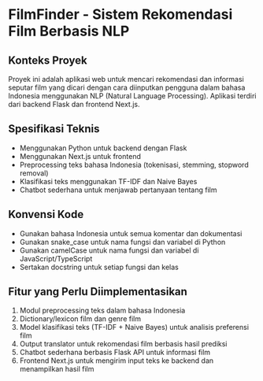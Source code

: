 <!-- Use this file to provide workspace-specific custom instructions to Copilot. For more details, visit https://code.visualstudio.com/docs/copilot/copilot-customization#_use-a-githubcopilotinstructionsmd-file -->

# FilmFinder - Sistem Rekomendasi Film Berbasis NLP

## Konteks Proyek
Proyek ini adalah aplikasi web untuk mencari rekomendasi dan informasi seputar film yang dicari dengan cara diinputkan pengguna dalam bahasa Indonesia menggunakan NLP (Natural Language Processing). Aplikasi terdiri dari backend Flask dan frontend Next.js.

## Spesifikasi Teknis
- Menggunakan Python untuk backend dengan Flask
- Menggunakan Next.js untuk frontend
- Preprocessing teks bahasa Indonesia (tokenisasi, stemming, stopword removal)
- Klasifikasi teks menggunakan TF-IDF dan Naive Bayes
- Chatbot sederhana untuk menjawab pertanyaan tentang film

## Konvensi Kode
- Gunakan bahasa Indonesia untuk semua komentar dan dokumentasi
- Gunakan snake_case untuk nama fungsi dan variabel di Python
- Gunakan camelCase untuk nama fungsi dan variabel di JavaScript/TypeScript
- Sertakan docstring untuk setiap fungsi dan kelas

## Fitur yang Perlu Diimplementasikan
1. Modul preprocessing teks dalam bahasa Indonesia
2. Dictionary/lexicon film dan genre film
3. Model klasifikasi teks (TF-IDF + Naive Bayes) untuk analisis preferensi film
4. Output translator untuk rekomendasi film berbasis hasil prediksi
5. Chatbot sederhana berbasis Flask API untuk informasi film
6. Frontend Next.js untuk mengirim input teks ke backend dan menampilkan hasil film
